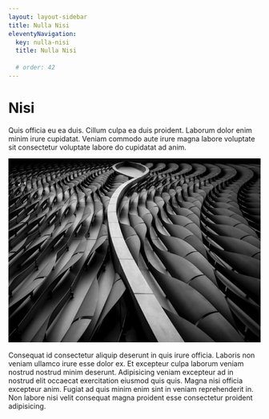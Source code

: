 ```yaml
---
layout: layout-sidebar
title: Nulla Nisi
eleventyNavigation:
  key: nulla-nisi
  title: Nulla Nisi

  # order: 42
---
```


# Nisi

Quis officia eu ea duis. Cillum culpa ea duis proident. Laborum dolor enim minim irure cupidatat. Veniam commodo aute irure magna labore voluptate sit consectetur voluptate labore do cupidatat ad anim.

<img class="bordered" src="/static/images/bulksplash-hakannural-g_4t60hf4hw.jpg" alt="bulksplash-hakannural-g_4t60hf4hw.jpg" />

Consequat id consectetur aliquip deserunt in quis irure officia. Laboris non veniam ullamco irure esse dolor ex. Et excepteur culpa laborum veniam nostrud nostrud minim deserunt. Adipisicing veniam excepteur ad in nostrud elit occaecat exercitation eiusmod quis quis. Magna nisi officia excepteur anim. Fugiat ad quis minim enim sint in veniam reprehenderit in. Non labore nisi velit consequat magna proident esse consectetur proident adipisicing.
